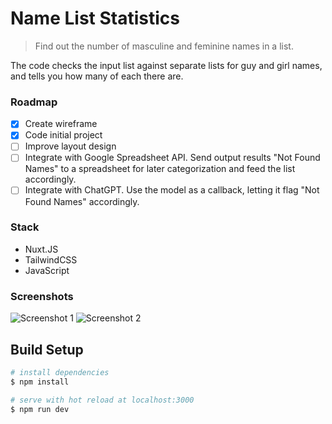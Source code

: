 # Name List Statistics

> Find out the number of masculine and feminine names in a list.

The code checks the input list against separate lists for guy and girl names, and tells you how many of each there are.

### Roadmap

- [x] Create wireframe
- [x] Code initial project
- [ ] Improve layout design
- [ ] Integrate with Google Spreadsheet API. Send output results "Not Found Names" to a spreadsheet for later categorization and feed the list accordingly.
- [ ] Integrate with ChatGPT. Use the model as a callback, letting it flag "Not Found Names" accordingly.

### Stack

- Nuxt.JS
- TailwindCSS
- JavaScript

### Screenshots

![Screenshot 1](https://cdn.discordapp.com/attachments/908819758974140467/1077662766657192067/image.png)
![Screenshot 2](https://cdn.discordapp.com/attachments/908819758974140467/1077663814364962926/image.png)

## Build Setup

```bash
# install dependencies
$ npm install

# serve with hot reload at localhost:3000
$ npm run dev
```
